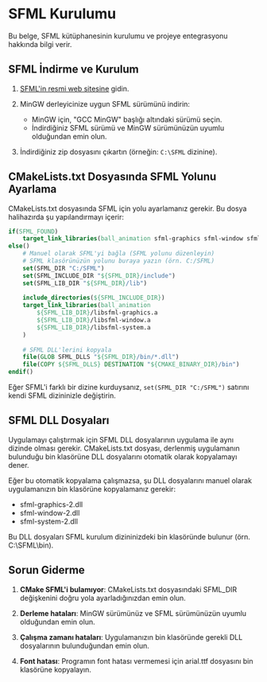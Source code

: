# SFML Kurulumu

Bu belge, SFML kütüphanesinin kurulumu ve projeye entegrasyonu hakkında bilgi verir.

## SFML İndirme ve Kurulum

1. [SFML'in resmi web sitesine](https://www.sfml-dev.org/download.php) gidin.
2. MinGW derleyicinize uygun SFML sürümünü indirin:
   - MinGW için, "GCC MinGW" başlığı altındaki sürümü seçin.
   - İndirdiğiniz SFML sürümü ve MinGW sürümünüzün uyumlu olduğundan emin olun.

3. İndirdiğiniz zip dosyasını çıkartın (örneğin: `C:\SFML` dizinine).

## CMakeLists.txt Dosyasında SFML Yolunu Ayarlama

CMakeLists.txt dosyasında SFML için yolu ayarlamanız gerekir. Bu dosya halihazırda şu yapılandırmayı içerir:

```cmake
if(SFML_FOUND)
    target_link_libraries(ball_animation sfml-graphics sfml-window sfml-system)
else()
    # Manuel olarak SFML'yi bağla (SFML yolunu düzenleyin)
    # SFML klasörünüzün yolunu buraya yazın (örn. C:/SFML)
    set(SFML_DIR "C:/SFML")
    set(SFML_INCLUDE_DIR "${SFML_DIR}/include")
    set(SFML_LIB_DIR "${SFML_DIR}/lib")
    
    include_directories(${SFML_INCLUDE_DIR})
    target_link_libraries(ball_animation 
        ${SFML_LIB_DIR}/libsfml-graphics.a
        ${SFML_LIB_DIR}/libsfml-window.a
        ${SFML_LIB_DIR}/libsfml-system.a
    )
    
    # SFML DLL'lerini kopyala
    file(GLOB SFML_DLLS "${SFML_DIR}/bin/*.dll")
    file(COPY ${SFML_DLLS} DESTINATION "${CMAKE_BINARY_DIR}/bin")
endif()
```

Eğer SFML'i farklı bir dizine kurduysanız, `set(SFML_DIR "C:/SFML")` satırını kendi SFML dizininizle değiştirin.

## SFML DLL Dosyaları

Uygulamayı çalıştırmak için SFML DLL dosyalarının uygulama ile aynı dizinde olması gerekir. CMakeLists.txt dosyası, derlenmiş uygulamanın bulunduğu bin klasörüne DLL dosyalarını otomatik olarak kopyalamayı dener.

Eğer bu otomatik kopyalama çalışmazsa, şu DLL dosyalarını manuel olarak uygulamanızın bin klasörüne kopyalamanız gerekir:

- sfml-graphics-2.dll
- sfml-window-2.dll
- sfml-system-2.dll

Bu DLL dosyaları SFML kurulum dizininizdeki bin klasöründe bulunur (örn. C:\SFML\bin).

## Sorun Giderme

1. **CMake SFML'i bulamıyor**: CMakeLists.txt dosyasındaki SFML_DIR değişkenini doğru yola ayarladığınızdan emin olun.

2. **Derleme hataları**: MinGW sürümünüz ve SFML sürümünüzün uyumlu olduğundan emin olun.

3. **Çalışma zamanı hataları**: Uygulamanızın bin klasöründe gerekli DLL dosyalarının bulunduğundan emin olun.

4. **Font hatası**: Programın font hatası vermemesi için arial.ttf dosyasını bin klasörüne kopyalayın.
